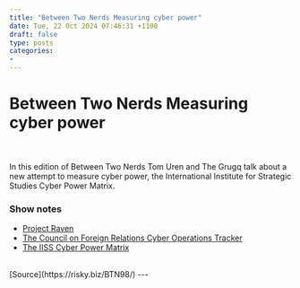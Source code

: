 ```yaml
---
title: "Between Two Nerds Measuring cyber power"
date: Tue, 22 Oct 2024 07:46:31 +1100
draft: false
type: posts
categories: 
- 
---
```

# Between Two Nerds Measuring cyber power

<br/>

<br/>
In this edition of Between Two Nerds Tom Uren and The Grugq talk about a new attempt to measure cyber power, the International Institute for Strategic Studies Cyber Power Matrix.

### Show notes

-   [Project Raven](https://www.reuters.com/investigates/special-report/usa-spying-raven/)
-   [The Council on Foreign Relations Cyber Operations Tracker](https://www.cfr.org/cyber-operations/)
-   [The IISS Cyber Power Matrix](https://www.iiss.org/cyber-power-matrix/overview/)

<br/>
[Source](https://risky.biz/BTN98/)
---
